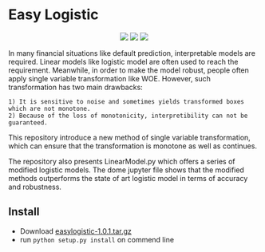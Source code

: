 # Easy Logistic

<p align="center">
    <a href="https://github.com/python/cpython"><img src="https://img.shields.io/badge/Python-3.7-FF1493.svg"></a>
    <a href="https://opensource.org/licenses/mit-license.php"><img src="https://badges.frapsoft.com/os/mit/mit.svg"></a>
    <a href="https://github.com/tensorflow/tensorflow"><img src="https://img.shields.io/badge/TensorFlow-1.13.1-blue"></a>
</p>



In many financial situations like default prediction, interpretable models are required. Linear models like 
logistic model are often used to reach the requirement. Meanwhile, in order to make the model robust, people
often apply single variable transformation like WOE. However, such transformation has two main drawbacks:

    1) It is sensitive to noise and sometimes yields transformed boxes which are not monotone.
    2) Because of the loss of monotonicity, interpretibility can not be guaranteed.
    
This repository introduce a new method of single variable transformation, which can ensure that the transformation
is monotone as well as continues.

The repository also presents LinearModel.py which offers a series of modified logistic models. 
The dome jupyter file shows that the modified methods outperforms the state of art logistic model in terms of accuracy 
and robustness.

## Install

- Download [easylogistic-1.0.1.tar.gz](https://github.com/ModelerGuanxuSu/EasyLogistic/raw/master/easylogistic-1.0.1.tar.gz)
- run `python setup.py install` on commend line
